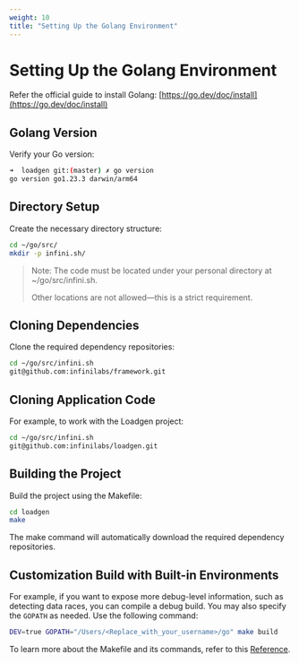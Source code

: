 ```yaml
---
weight: 10
title: "Setting Up the Golang Environment"
---
```


# Setting Up the Golang Environment

Refer the official guide to install Golang: [https://go.dev/doc/install](https://go.dev/doc/install)

## Golang Version

Verify your Go version:

```bash
➜  loadgen git:(master) ✗ go version
go version go1.23.3 darwin/arm64
```

## Directory Setup

Create the necessary directory structure:

```bash
cd ~/go/src/
mkdir -p infini.sh/
```
> Note: The code must be located under your personal directory at ~/go/src/infini.sh.
>
> Other locations are not allowed—this is a strict requirement.

## Cloning Dependencies

Clone the required dependency repositories:
```bash
cd ~/go/src/infini.sh
git@github.com:infinilabs/framework.git
```

## Cloning Application Code

For example, to work with the Loadgen project:
```bash
cd ~/go/src/infini.sh
git@github.com:infinilabs/loadgen.git
```
## Building the Project

Build the project using the Makefile:
```bash
cd loadgen
make
```
The make command will automatically download the required dependency repositories.

## Customization Build with Built-in Environments

For example, if you want to expose more debug-level information, such as detecting data races, you can compile a debug build. You may also specify the `GOPATH` as needed. Use the following command:

```bash
DEV=true GOPATH="/Users/<Replace_with_your_username>/go" make build
```
To learn more about the Makefile and its commands, refer to this [Reference](../references/makefile.md).

